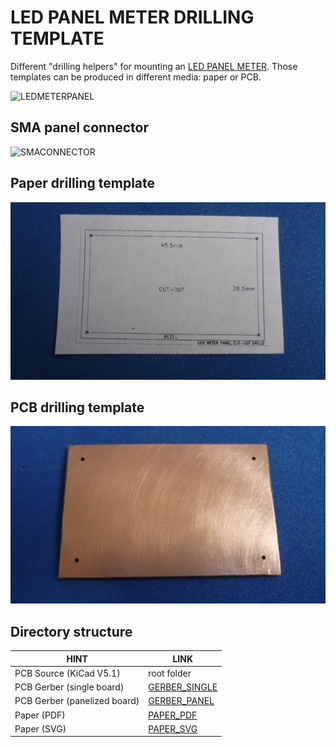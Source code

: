 # LED PANEL METER DRILLING TEMPLATE

Different "drilling helpers" for mounting an [LED PANEL METER](assets/pdf/panelmeter.pdf). Those templates can be produced in different media: paper or PCB. 

![LEDMETERPANEL](assets/img/ledpanel.jpg)

## SMA panel connector

![SMACONNECTOR](assets/img/smaconnector.jpg)

## Paper drilling template

![PAPERTEMPLATE](assets/img/paper.jpg)

## PCB drilling template


![PCBTEMPLATE](assets/img/pcb.jpg)

## Directory structure

| HINT                        | LINK                                     
|-----------------------------|------------------------------------------
| PCB Source (KiCad V5.1)     | root folder
| PCB Gerber (single board)   | [GERBER_SINGLE](gerber/single)  
| PCB Gerber (panelized board)| [GERBER_PANEL](gerber/panel)  
| Paper (PDF)                 | [PAPER_PDF](assets/pdf/drill-layout.pdf)
| Paper (SVG)                 | [PAPER_SVG](assets/img/drill-layout.svg)


